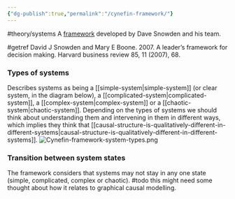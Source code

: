 ```yaml
---
{"dg-publish":true,"permalink":"/cynefin-framework/"}
---
```


#theory/systems 
A [framework](https://thecynefin.co/about-us/about-cynefin-framework/) developed by Dave Snowden and his team. 

#getref David J Snowden and Mary E Boone. 2007. A leader’s framework for decision making. Harvard business review 85, 11 (2007), 68.

### Types of systems
Describes systems as being a [[simple-system\|simple-system]] (or clear system, in the diagram below), a [[complicated-system\|complicated-system]], a [[complex-system\|complex-system]] or a [[chaotic-system\|chaotic-system]]. Depending on the types of systems we should think about understanding them and intervening in them in different ways, which implies they think that [[causal-structure-is-qualitatively-different-in-different-systems\|causal-structure-is-qualitatively-different-in-different-systems]]. 
![Cynefin-framework-system-types.png](/img/user/Images/Cynefin-framework-system-types.png)

### Transition between system states
The framework considers that systems may not stay in any one state (simple, complicated, complex or chaotic). #todo this might need some thought about how it relates to graphical causal modelling. 